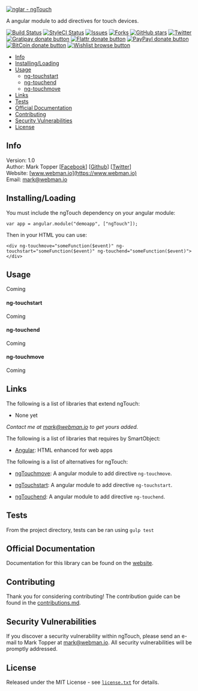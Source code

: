 [![nglar - ngTouch](http://static-content.webman.io/github.com/nglar/ngTouch.png)](https://www.webman.io/nglar/ngTouch)

A angular module to add directives for touch devices.

[![Build Status](https://travis-ci.org/nglar/ngTouch.svg?branch=master)](https://travis-ci.org/nglar/ngTouch)
[![StyleCI Status](https://styleci.io/repos/30239827/shield?style=flat)](https://styleci.io/repos/30239827)
[![Issues](https://img.shields.io/github/issues/nglar/ngTouch.svg)](https://github.com/nglar/ngTouch/issues)
[![Forks](https://img.shields.io/github/forks/nglar/ngTouch.svg)](https://github.com/nglar/ngTouch/network)
[![GitHub stars](https://img.shields.io/github/stars/nglar/ngTouch.svg)](https://github.com/nglar/ngTouch/stargazers)
[![Twitter](https://img.shields.io/twitter/url/https/github.com/nglar/ngTouch.svg?style=social?style=flat)](https://twitter.com/intent/tweet?text=Check+out+this+awesome+Angular+module!+Adds+directives+for+touch+events+for+touch+devices.+%23angularjs+%23jsdev+https%3A%2F%2Fgithub.com%2Fnglar%2FngTouch)
[![Gratipay donate button](https://img.shields.io/gratipay/marktopper.svg)](https://www.gratipay.com/marktopper/ "Donate weekly to this project using Gratipay")
[![Flattr donate button](https://img.shields.io/badge/flattr-donate-yellow.svg)](http://flattr.com/profile/marktopper "Donate monthly to this project using Flattr")
[![PayPayl donate button](https://img.shields.io/badge/paypal-donate-yellow.svg)](https://www.paypal.com/cgi-bin/webscr?cmd=_s-xclick&hosted_button_id=LGMRSYNWLWBAU "Donate once-off to this project using Paypal")
[![BitCoin donate button](https://img.shields.io/badge/bitcoin-donate-yellow.svg)](https://www.coinbase.com/checkouts/c5a01e3bb552fbfa301b696371d8df48 "Donate once-off to this project using BitCoin")
[![Wishlist browse button](https://img.shields.io/badge/wishlist-donate-yellow.svg)](http://amzn.com/w/3CVLUT2YS911W "Buy an item on our wishlist for us")

* [Info](#info)
* [Installing/Loading](#installingloading)
* [Usage](#usage)
    * [ng-touchstart](#ng-touchstart)
    * [ng-touchend](#ng-touchend)
    * [ng-touchmove](#ng-touchmove)
* [Links](#links)
* [Tests](#tests)
* [Official Documentation](#official-documentation)
* [Contributing](#contributing)
* [Security Vulnerabilities](#security-vulnerabilities)
* [License](#license)

## Info

Version: 1.0    
Author: Mark Topper [[Facebook](https://facebook.com/marktopper)] [[Github](https://github.com/marktopper)] [[Twitter](https://twitter.com/webman.io)]    
Website: [www.webman.io](https://www.webman.io)    
Email: [mark@webman.io](mailto:mark@webman.io)

## Installing/Loading

You must include the ngTouch dependency on your angular module:
````
var app = angular.module("demoapp", ["ngTouch"]);
````
Then in your HTML you can use:
````
<div ng-touchmove="someFunction($event)" ng-touchstart="someFunction($event)" ng-touchend="someFunction($event)"></div>
````

## Usage

Coming

#### ng-touchstart

Coming

#### ng-touchend

Coming

#### ng-touchmove

Coming

## Links

The following is a list of libraries that extend ngTouch:

 * None yet

*Contact me at [mark@webman.io](mailto:mark@webman.io) to get yours added.*

The following is a list of libraries that requires by SmartObject:

 * [Angular](https://github.com/angular/angular.js):
HTML enhanced for web apps

The following is a list of alternatives for ngTouch:
* [ngTouchmove](https://github.com/nglar/ngTouchmove):
A angular module to add directive `ng-touchmove`.

* [ngTouchstart](https://github.com/nglar/ngTouchstart):
A angular module to add directive `ng-touchstart`.

* [ngTouchend](https://github.com/nglar/ngTouchend):
A angular module to add directive `ng-touchend`.

## Tests

From the project directory, tests can be ran using `gulp test`

## Official Documentation

Documentation for this library can be found on the [website](https://www.webman.io/nglar/ngtouch).

## Contributing

Thank you for considering contributing! The contribution guide can be found in the [contributions.md](https://github.com/nglar/ngTouch/blob/master/contributions.md).

## Security Vulnerabilities

If you discover a security vulnerability within ngTouch, please send an e-mail to Mark Topper at [mark@webman.io](mailto:mark@webman.io). All security vulnerabilities will be promptly addressed.

## License

Released under the MIT License - see [`license.txt`](https://github.com/nglar/ngTouch/blob/master/license) for details.
